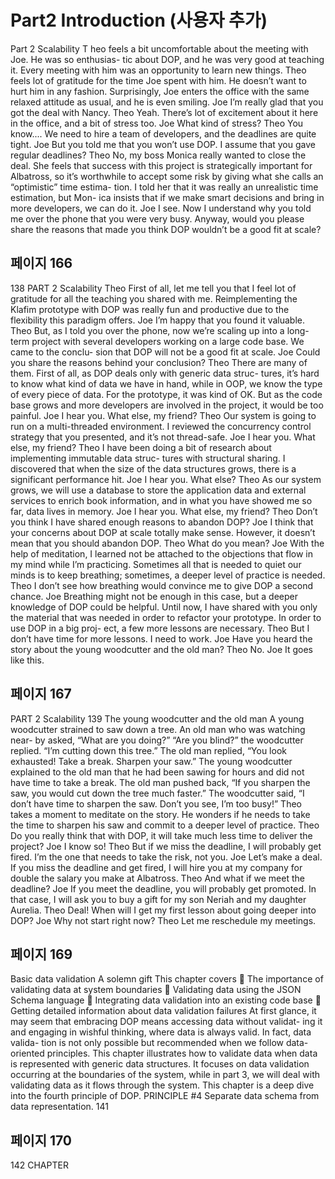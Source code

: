# Part2 Introduction (사용자 추가)

Part 2
Scalability
T
heo feels a bit uncomfortable about the meeting with Joe. He was so enthusias-
tic about DOP, and he was very good at teaching it. Every meeting with him was an
opportunity to learn new things. Theo feels lot of gratitude for the time Joe spent
with him. He doesn’t want to hurt him in any fashion. Surprisingly, Joe enters the
office with the same relaxed attitude as usual, and he is even smiling.
Joe I’m really glad that you got the deal with Nancy.
Theo Yeah. There’s lot of excitement about it here in the office, and a bit of
stress too.
Joe What kind of stress?
Theo You know.... We need to hire a team of developers, and the deadlines
are quite tight.
Joe But you told me that you won’t use DOP. I assume that you gave regular
deadlines?
Theo No, my boss Monica really wanted to close the deal. She feels that success
with this project is strategically important for Albatross, so it’s worthwhile
to accept some risk by giving what she calls an “optimistic” time estima-
tion. I told her that it was really an unrealistic time estimation, but Mon-
ica insists that if we make smart decisions and bring in more developers,
we can do it.
Joe I see. Now I understand why you told me over the phone that you were
very busy. Anyway, would you please share the reasons that made you
think DOP wouldn’t be a good fit at scale?

## 페이지 166

138 PART 2 Scalability
Theo First of all, let me tell you that I feel lot of gratitude for all the teaching you
shared with me. Reimplementing the Klafim prototype with DOP was really
fun and productive due to the flexibility this paradigm offers.
Joe I’m happy that you found it valuable.
Theo But, as I told you over the phone, now we’re scaling up into a long-term project
with several developers working on a large code base. We came to the conclu-
sion that DOP will not be a good fit at scale.
Joe Could you share the reasons behind your conclusion?
Theo There are many of them. First of all, as DOP deals only with generic data struc-
tures, it’s hard to know what kind of data we have in hand, while in OOP, we
know the type of every piece of data. For the prototype, it was kind of OK. But
as the code base grows and more developers are involved in the project, it
would be too painful.
Joe I hear you. What else, my friend?
Theo Our system is going to run on a multi-threaded environment. I reviewed the
concurrency control strategy that you presented, and it’s not thread-safe.
Joe I hear you. What else, my friend?
Theo I have been doing a bit of research about implementing immutable data struc-
tures with structural sharing. I discovered that when the size of the data
structures grows, there is a significant performance hit.
Joe I hear you. What else?
Theo As our system grows, we will use a database to store the application data and
external services to enrich book information, and in what you have showed me
so far, data lives in memory.
Joe I hear you. What else, my friend?
Theo Don’t you think I have shared enough reasons to abandon DOP?
Joe I think that your concerns about DOP at scale totally make sense. However, it
doesn’t mean that you should abandon DOP.
Theo What do you mean?
Joe With the help of meditation, I learned not be attached to the objections that
flow in my mind while I’m practicing. Sometimes all that is needed to quiet our
minds is to keep breathing; sometimes, a deeper level of practice is needed.
Theo I don’t see how breathing would convince me to give DOP a second chance.
Joe Breathing might not be enough in this case, but a deeper knowledge of DOP
could be helpful. Until now, I have shared with you only the material that was
needed in order to refactor your prototype. In order to use DOP in a big proj-
ect, a few more lessons are necessary.
Theo But I don’t have time for more lessons. I need to work.
Joe Have you heard the story about the young woodcutter and the old man?
Theo No.
Joe It goes like this.

## 페이지 167

PART 2 Scalability 139
The young woodcutter and the old man
A young woodcutter strained to saw down a tree. An old man who was watching near-
by asked, “What are you doing?”
“Are you blind?” the woodcutter replied. “I’m cutting down this tree.”
The old man replied, “You look exhausted! Take a break. Sharpen your saw.”
The young woodcutter explained to the old man that he had been sawing for hours
and did not have time to take a break.
The old man pushed back, “If you sharpen the saw, you would cut down the tree much
faster.”
The woodcutter said, “I don’t have time to sharpen the saw. Don’t you see, I’m too
busy!”
Theo takes a moment to meditate on the story. He wonders if he needs to take the time to
sharpen his saw and commit to a deeper level of practice.
Theo Do you really think that with DOP, it will take much less time to deliver the
project?
Joe I know so!
Theo But if we miss the deadline, I will probably get fired. I’m the one that needs to
take the risk, not you.
Joe Let’s make a deal. If you miss the deadline and get fired, I will hire you at my
company for double the salary you make at Albatross.
Theo And what if we meet the deadline?
Joe If you meet the deadline, you will probably get promoted. In that case, I will
ask you to buy a gift for my son Neriah and my daughter Aurelia.
Theo Deal! When will I get my first lesson about going deeper into DOP?
Joe Why not start right now?
Theo Let me reschedule my meetings.

## 페이지 169

Basic data validation
A solemn gift
This chapter covers
 The importance of validating data at system
boundaries
 Validating data using the JSON Schema language
 Integrating data validation into an existing code
base
 Getting detailed information about data validation
failures
At first glance, it may seem that embracing DOP means accessing data without validat-
ing it and engaging in wishful thinking, where data is always valid. In fact, data valida-
tion is not only possible but recommended when we follow data-oriented principles.
This chapter illustrates how to validate data when data is represented with
generic data structures. It focuses on data validation occurring at the boundaries of
the system, while in part 3, we will deal with validating data as it flows through the
system. This chapter is a deep dive into the fourth principle of DOP.
PRINCIPLE #4 Separate data schema from data representation.
141

## 페이지 170

142 CHAPTER